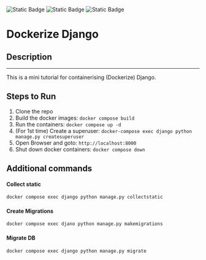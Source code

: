 ![Static Badge](https://img.shields.io/badge/Python-14354C?style=for-the-badge&logo=python&logoColor=white) ![Static Badge](https://img.shields.io/badge/Django-092E20?style=for-the-badge&logo=django&logoColor=white)
![Static Badge](https://img.shields.io/badge/rabbitmq-%23FF6600.svg?&style=for-the-badge&logo=rabbitmq&logoColor=white)
# Dockerize Django

## Description
-----------
This is a mini tutorial for containerising (Dockerize) Django.

## Steps to Run
1. Clone the repo
2. Build the docker images: `docker compose build`
3. Run the containers: `docker compose up -d`
4. (For 1st time) Create a superuser: `docker-compose exec django python manage.py createsuperuser`
5. Open Browser and goto: `http://localhost:8000`
7. Shut down docker containers: `docker compose down`


## Additional commands
#### Collect static

```bash
docker compose exec django python manage.py collectstatic
```

#### Create Migrations

```bash
docker compose exec djano python manage.py makemigrations
```

#### Migrate DB

```bash
docker compose exec django python manage.py migrate
```
